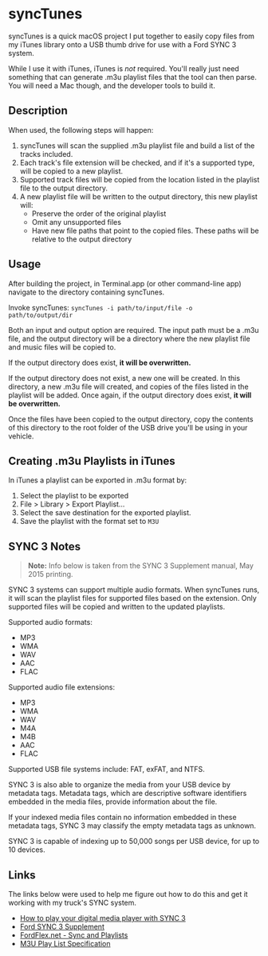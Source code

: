 # syncTunes

syncTunes is a quick macOS project I put together to easily copy files from my iTunes library onto a USB thumb drive for use with a Ford SYNC 3 system.

While I use it with iTunes, iTunes is *not* required. You'll really just need something that can generate .m3u playlist files that the tool can then parse. You will need a Mac though, and the developer tools to build it.

## Description

When used, the following steps will happen:

1. syncTunes will scan the supplied .m3u playlist file and build a list of the tracks included.
2. Each track's file extension will be checked, and if it's a supported type, will be copied to a new playlist.
3. Supported track files will be copied from the location listed in the playlist file to the output directory.
4. A new playlist file will be written to the output directory, this new playlist will:
	* Preserve the order of the original playlist
	* Omit any unsupported files
	* Have new file paths that point to the copied files. These paths will be relative to the output directory

## Usage

After building the project, in Terminal.app (or other command-line app) navigate to the directory containing syncTunes.

Invoke syncTunes: `syncTunes -i path/to/input/file -o path/to/output/dir`

Both an input and output option are required. The input path must be a .m3u file, and the output directory will be a directory where the new playlist file and music files will be copied to.

If the output directory does exist, **it will be overwritten.**

If the output directory does not exist, a new one will be created. In this directory, a new .m3u file will created, and copies of the files listed in the playlist will be added. Once again, if the output directory does exist, **it will be overwritten.**

Once the files have been copied to the output directory, copy the contents of this directory to the root folder of the USB drive you'll be using in your vehicle.

## Creating .m3u Playlists in iTunes

In iTunes a playlist can be exported in .m3u format by:

1. Select the playlist to be exported
2. File > Library > Export Playlist…
3. Select the save destination for the exported playlist.
4. Save the playlist with the format set to `M3U`

## SYNC 3 Notes

> **Note:** Info below is taken from the SYNC 3 Supplement manual, May 2015 printing.

SYNC 3 systems can support multiple audio formats. When syncTunes runs, it will scan the playlist files for supported files based on the extension. Only supported files will be copied and written to the updated playlists.

Supported audio formats:

- MP3
- WMA
- WAV
- AAC
- FLAC

Supported audio file extensions:

- MP3
- WMA
- WAV
- M4A
- M4B
- AAC
- FLAC

Supported USB file systems include: FAT, exFAT, and NTFS.

SYNC 3 is also able to organize the media from your USB device by metadata tags. Metadata tags, which are descriptive software identifiers embedded in the media files, provide information about the file.

If your indexed media files contain no information embedded in these metadata tags, SYNC 3 may classify the empty metadata tags as unknown.

SYNC 3 is capable of indexing up to 50,000 songs per USB device, for up to 10 devices.

## Links

The links below were used to help me figure out how to do this and get it working with my truck's SYNC system.

* [How to play your digital media player with SYNC 3](https://owner.ford.com/how-tos/sync-technology/sync-3/entertainment/how-to-play-your-digital-media-player-with-sync-3.html)
* [Ford SYNC 3 Supplement](http://www.fordservicecontent.com/Ford_Content/Catalog/owner_information/Ford-SYNC-3-Supplement-version-1_sycsy_EN-US_05_2015.pdf)
* [FordFlex.net - Sync and Playlists](https://www.fordflex.net/forums/viewtopic.php?t=7154)
* [M3U Play List Specification](https://schworak.com/blog/e39/m3u-play-list-specification/)